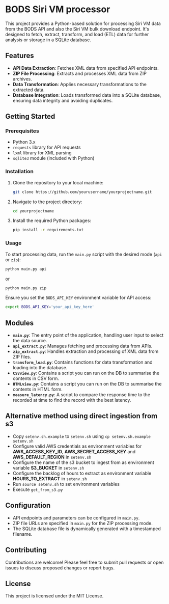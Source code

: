 # BODS Siri VM processor

This project provides a Python-based solution for processing Siri VM data from the BODS API and also the Siri VM bulk download endpoint. It's designed to fetch, extract, transform, and load (ETL) data for further analysis or storage in a SQLite database.

## Features

- **API Data Extraction**: Fetches XML data from specified API endpoints.
- **ZIP File Processing**: Extracts and processes XML data from ZIP archives.
- **Data Transformation**: Applies necessary transformations to the extracted data.
- **Database Integration**: Loads transformed data into a SQLite database, ensuring data integrity and avoiding duplicates.

## Getting Started

### Prerequisites

- Python 3.x
- `requests` library for API requests
- `lxml` library for XML parsing
- `sqlite3` module (included with Python)

### Installation

1. Clone the repository to your local machine:

   ```bash
   git clone https://github.com/yourusername/yourprojectname.git
   ```

2. Navigate to the project directory:

   ```bash
   cd yourprojectname
   ```

3. Install the required Python packages:

   ```bash
   pip install -r requirements.txt
   ```

### Usage

To start processing data, run the `main.py` script with the desired mode (`api` or `zip`):

```bash
python main.py api
```

or

```bash
python main.py zip
```

Ensure you set the `BODS_API_KEY` environment variable for API access:

```bash
export BODS_API_KEY='your_api_key_here'
```

## Modules

- **`main.py`**: The entry point of the application, handling user input to select the data source.
- **`api_extract.py`**: Manages fetching and processing data from APIs.
- **`zip_extract.py`**: Handles extraction and processing of XML data from ZIP files.
- **`transform_load.py`**: Contains functions for data transformation and loading into the database.
- **`CSVview.py`**: Contains a script you can run on the DB to summarise the contents in CSV form.
- **`HTMLview.py`**: Contains a script you can run on the DB to summarise the contents in HTML form.
- **`measure_latency.py`**: A script to compare the response time to the recorded at time to find the record with the best latency.

## Alternative method using direct ingestion from s3

- Copy `setenv.sh.example` to `setenv.sh` using `cp setenv.sh.example setenv.sh`
- Configure valid AWS credentials as environment variables for **AWS_ACCESS_KEY_ID**, **AWS_SECRET_ACCESS_KEY** and **AWS_DEFAULT_REGION** in `setenv.sh`
- Configure the name of the s3 bucket to ingest from as environment variable **S3_BUCKET** in `setenv.sh`
- Configure the backlog of hours to extract as environment variable **HOURS_TO_EXTRACT** in `setenv.sh`
- Run `source setenv.sh` to set environment variables
- Execute `get_from_s3.py`


## Configuration

- API endpoints and parameters can be configured in `main.py`.
- ZIP file URLs are specified in `main.py` for the ZIP processing mode.
- The SQLite database file is dynamically generated with a timestamped filename.

## Contributing

Contributions are welcome! Please feel free to submit pull requests or open issues to discuss proposed changes or report bugs.

## License

This project is licensed under the MIT License.


